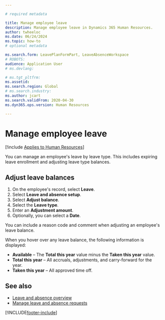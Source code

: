 ```yaml
---

# required metadata

title: Manage employee leave
description: Manage employee leave in Dynamics 365 Human Resources.
author: twheeloc
ms.date: 06/24/2024
ms.topic: how-to
# optional metadata

ms.search.form: LeavePlanFormPart, LeaveAbsenceWorkspace
# ROBOTS: 
audience: Application User
# ms.devlang: 

# ms.tgt_pltfrm: 
ms.assetid: 
ms.search.region: Global
# ms.search.industry: 
ms.author: jcart
ms.search.validFrom: 2020-04-30
ms.dyn365.ops.version: Human Resources

---
```


# Manage employee leave


[!include [Applies to Human Resources](../includes/applies-to-hr.md)]

You can manage an employee's leave by leave type. This includes expiring leave enrollment and adjusting leave type balances. 

## Adjust leave balances

1. On the employee's record, select **Leave**.
2. Select **Leave and absence setup**.
3. Select **Adjust balance**.
4. Select the **Leave type**.
5. Enter an **Adjustment amount**. 
6. Optionally, you can select a **Date**. 

You can include a reason code and comment when adjusting an employee's leave balance. 

When you hover over any leave balance, the following information is displayed:

- **Available** – The **Total this year** value minus the **Taken this year** value.
- **Total this year** – All accruals, adjustments, and carry-forward for the year.
- **Taken this year** – All approved time off.

## See also

- [Leave and absence overview](hr-leave-and-absence-overview.md)
- [Manage leave and absence requests](hr-employee-self-service-manage-requests.md)


[!INCLUDE[footer-include](../includes/footer-banner.md)]

